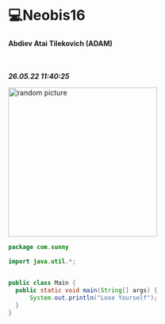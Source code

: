 💻Neobis16
====
#### Abdiev Atai Tilekovich (ADAM)
<br>

***26.05.22  11:40:25***  <br>

<img  alt="random picture" width="300px" src="https://images-na.ssl-images-amazon.com/images/I/51dZitdWq2L._SR600%2C315_PIWhiteStrip%2CBottomLeft%2C0%2C35_PIStarRatingFIVE%2CBottomLeft%2C360%2C-6_SR600%2C315_ZA22%2C445%2C290%2C400%2C400%2CAmazonEmberBold%2C12%2C4%2C0%2C0%2C5_SCLZZZZZZZ_FMpng_BG255%2C255%2C255.jpg" />


```java
package com.sunny

import java.util.*;


public class Main {
  public static void main(String[] args) {
      System.out.println("Lose Yourself");
  }
}

```
